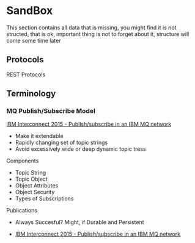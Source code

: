 SandBox
==

This section contains all data that is missing, you might find it is not structed, that is ok, important thing is not to forget about it, structure will come some time later

## Protocols

REST Protocols

## Terminology

### MQ Publish/Subscribe Model

[IBM Interconnect 2015 - Publish/subscribe in an IBM MQ network ](https://www.youtube.com/watch?v=iBq3oUBZ-9s)

- Make it extendable
- Rapidly changing set of topic strings
- Avoid excessively wide or deep dynamic topic tress

Components

- Topic String
- Topic Object
- Object Attributes
- Object Security
- Types of Subscriptions

Publications

- Always Succesful? Might, if Durable and Persistent

- [IBM Interconnect 2015 - Publish/subscribe in an IBM MQ network ](https://www.youtube.com/watch?v=iBq3oUBZ-9s)